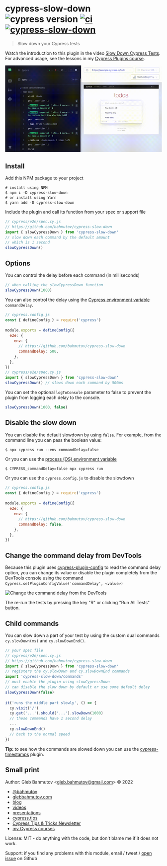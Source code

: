 # cypress-slow-down ![cypress version](https://img.shields.io/badge/cypress-12.3.0-brightgreen) [![ci](https://github.com/bahmutov/cypress-slow-down/actions/workflows/ci.yml/badge.svg?branch=main)](https://github.com/bahmutov/cypress-slow-down/actions/workflows/ci.yml) [![cypress-slow-down](https://img.shields.io/endpoint?url=https://dashboard.cypress.io/badge/simple/q3727b&style=flat&logo=cypress)](https://dashboard.cypress.io/projects/q3727b/runs)

> Slow down your Cypress tests

Watch the introduction to this plugin in the video [Slow Down Cypress Tests](https://youtu.be/lxx-_nAkQo8). For advanced usage, see the lessons in my [Cypress Plugins course](https://cypress.tips/courses/cypress-plugins).

![One command per second](./images/slow.gif)

## Install

Add this NPM package to your project

```text
# install using NPM
$ npm i -D cypress-slow-down
# or install using Yarn
$ yarn add -D cypress-slow-down
```

Include the plugin and call its function from your spec or support file

```js
// cypress/e2e/spec.cy.js
// https://github.com/bahmutov/cypress-slow-down
import { slowCypressDown } from 'cypress-slow-down'
// slow down each command by the default amount
// which is 1 second
slowCypressDown()
```

## Options

You can control the delay before each command (in milliseconds)

```js
// when calling the slowCypressDown function
slowCypressDown(1000)
```

You can also control the delay using the [Cypress environment variable](https://on.cypress.io/environment-variables) `commandDelay`.

```js
// cypress.config.js
const { defineConfig } = require('cypress')

module.exports = defineConfig({
  e2e: {
    env: {
      // https://github.com/bahmutov/cypress-slow-down
      commandDelay: 500,
    },
  },
})
// cypress/e2e/spec.cy.js
import { slowCypressDown } from 'cypress-slow-down'
slowCypressDown() // slows down each command by 500ms
```

You can set the optional `logToConsole` parameter to false to prevent the plugin from logging each delay to the console.

```js
slowCypressDown(1000, false)
```

## Disable the slow down

You can disable the default slowdown by using `false`. For example, from the command line you can pass the boolean value:

```
$ npx cypress run --env commandDelay=false
```

Or you can use the [process (OS) environment variable](https://en.wikipedia.org/wiki/Environment_variable)

```
$ CYPRESS_commandDelay=false npx cypress run
```

Or you can use the `cypress.config.js` to disable the slowdown

```js
// cypress.config.js
const { defineConfig } = require('cypress')

module.exports = defineConfig({
  e2e: {
    env: {
      // https://github.com/bahmutov/cypress-slow-down
      commandDelay: false,
    },
  },
})
```

## Change the command delay from DevTools

Because this plugin uses [cypress-plugin-config](https://github.com/bahmutov/cypress-plugin-config) to read the command delay option, you can change its value or disable the plugin completely from the DevTools console using the command `Cypress.setPluginConfigValue('commandDelay', <value>)`

![Change the command delay from the DevTools](./images/set-delay.png)

The re-run the tests by pressing the key "R" or clicking "Run All Tests" button.

## Child commands

You can slow down a part of your test by using the custom dual commands `cy.slowDown(ms)` and `cy.slowDownEnd()`.

```js
// your spec file
// cypress/e2e/spec.cy.js
// https://github.com/bahmutov/cypress-slow-down
import { slowCypressDown } from 'cypress-slow-down'
// registers the cy.slowDown and cy.slowDownEnd commands
import 'cypress-slow-down/commands'
// must enable the plugin using slowCypressDown
// can disable the slow down by default or use some default delay
slowCypressDown(false)

it('runs the middle part slowly', () => {
  cy.visit('/')
  cy.get('...').should('...').slowDown(1000)
  // these commands have 1 second delay
  ...
  cy.slowDownEnd()
  // back to the normal speed
})
```

**Tip:** to see how the commands are slowed down you can use the [cypress-timestamps](https://github.com/bahmutov/cypress-timestamps) plugin.

## Small print

Author: Gleb Bahmutov &lt;gleb.bahmutov@gmail.com&gt; &copy; 2022

- [@bahmutov](https://twitter.com/bahmutov)
- [glebbahmutov.com](https://glebbahmutov.com)
- [blog](https://glebbahmutov.com/blog)
- [videos](https://www.youtube.com/glebbahmutov)
- [presentations](https://slides.com/bahmutov)
- [cypress.tips](https://cypress.tips)
- [Cypress Tips & Tricks Newsletter](https://cypresstips.substack.com/)
- [my Cypress courses](https://cypress.tips/courses)

License: MIT - do anything with the code, but don't blame me if it does not work.

Support: if you find any problems with this module, email / tweet /
[open issue](https://github.com/bahmutov/cypress-slow-down/issues) on Github
